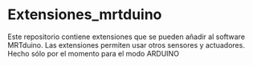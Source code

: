 # Extensiones_mrtduino
Este repositorio contiene extensiones que se pueden añadir al software MRTduino. Las extensiones permiten usar otros sensores y actuadores. Hecho sólo por el momento para el modo ARDUINO
